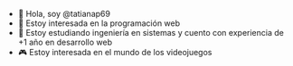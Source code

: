 - 👋 Hola, soy @tatianap69
- 👀 Estoy interesada en la programación web
- 🌱 Estoy estudiando ingeniería en sistemas y cuento con experiencia de +1 año en desarrollo web 
- 🎮 Estoy interesada en el mundo de los videojuegos 
